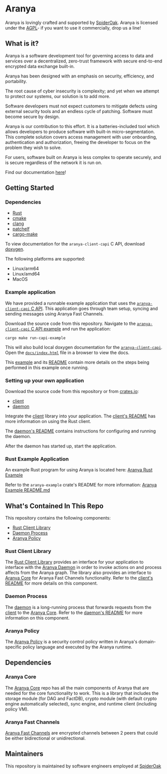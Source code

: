 # Aranya

Aranya is lovingly crafted and supported by [SpiderOak](https://spideroak.com). Aranya is licensed under the [AGPL](LICENSE.md)- if you want to use it commercially, drop us a line!

## What is it?

Aranya is a software development tool for governing access to data and services over a decentralized, zero-trust framework with secure end-to-end encrypted data exchange built-in.

Aranya has been designed with an emphasis on security, efficiency, and portability.

The root cause of cyber insecurity is complexity; and yet when we attempt to protect our systems, our solution is to add more.

Software developers must not expect customers to mitigate defects using external security tools and an endless cycle of patching. Software must become secure by design.

Aranya is our contribution to this effort. It is a batteries-included tool which allows developers to produce software with built-in micro-segmentation. This complete solution covers access management with user onboarding, authentication and authorization, freeing the developer to focus on the problem they wish to solve.

For users, software built on Aranya is less complex to operate securely, and is secure regardless of the network it is run on.

Find our documentation [here](https://aranya-project.github.io/aranya-docs/)!

## Getting Started

### Dependencies

- [Rust](https://www.rust-lang.org/tools/install)
- [cmake](https://cmake.org/download/)
- [clang](https://releases.llvm.org/download.html)
- [patchelf](https://github.com/NixOS/patchelf)
- [cargo-make](https://github.com/sagiegurari/cargo-make?tab=readme-ov-file#installation)

To view documentation for the `aranya-client-capi` C API, download
[doxygen](https://www.doxygen.nl/download.html).

The following platforms are supported:
- Linux/arm64
- Linux/amd64
- MacOS

### Example application

We have provided a runnable example application that uses the
[`aranya-client-capi` C API](crates/aranya-client-capi/). This application
goes through team setup, syncing and sending messages using Aranya Fast
Channels.

Download the source code from this repository. Navigate to the
[`aranya-client-capi` C API example](examples/c/) and run the application:

```
cargo make run-capi-example
```

This will also build local doxygen documentation for the
[`aranya-client-capi`](crates/aranya-client-capi/docs/). Open the
[`docs/index.html`](crates/aranya-client-c-api/docs/index.html) file in a
browser to view the docs.

This [example](examples/c/example.c) and its [README](examples/c/README.md)
contain more details on the steps being performed in this example once running.

### Setting up your own application

Download the source code from this repository or from [crates.io](https://crates.io):
- [client](https://crates.io/crates/aranya-client)
- [daemon](https://crates.io/crates/aranya-daemon)

Integrate the [client](crates/aranya-client) library into your application. The
[client's README](crates/aranya-client/README.md) has more information on using
the Rust client.

The [daemon's README](crates/aranya-daemon/README.md) contains instructions for
configuring and running the daemon.

After the daemon has started up, start the application.

### Rust Example Application

An example Rust program for using Aranya is located here:
[Aranya Rust Example](templates/aranya-example)

Refer to the `aranya-example` crate's README for more information:
[Aranya Example README.md](templates/aranya-example/README.md)

## What's Contained In This Repo

This repository contains the following components:
- [Rust Client Library](crates/aranya-client)
- [Daemon Process](crates/aranya-daemon)
- [Aranya Policy](crates/aranya-daemon/src/policy.md)

### Rust Client Library

The [Rust Client Library](crates/aranya-client/) provides an interface for your
application to interface with the
[Aranya Daemon](crates/aranya-daemon-api/src/service.rs) in order to invoke
actions on and process affects from the Aranya graph. The library also provides
an interface to [Aranya Core](https://github.com/aranya-project/aranya-core)
for Aranya Fast Channels functionality. Refer to the
[client's README](crates/aranya-client/README.md) for more details on this
component.

### Daemon Process

The [daemon](crates/aranya-daemon/) is a long-running process that forwards
requests from the [client](crates/aranya-client) to the
[Aranya Core](https://github.com/aranya-project/aranya-core). Refer to the
[daemon's README](crates/aranya-daemon/README.md) for more information on
this component.

### Aranya Policy

The [Aranya Policy](crates/aranya-daemon/src/policy.md) is a security control policy written in Aranya's domain-specific policy language and executed by the Aranya runtime.

## Dependencies

### Aranya Core

The [Aranya Core](https://github.com/aranya-project/aranya-core) repo has all the main components of Aranya that are needed for the core functionality to work. This is a library that includes the storage module (for DAG and FactDB), crypto module (with default crypto engine automatically selected), sync engine, and runtime client (including policy VM).

### Aranya Fast Channels

[Aranya Fast Channels](https://github.com/aranya-project/aranya-core/tree/main/crates/aranya-fast-channels) are encrypted channels between 2 peers that could be either bidirectional or unidirectional.

## Maintainers

This repository is maintained by software engineers employed at [SpiderOak](https://spideroak.com/)
